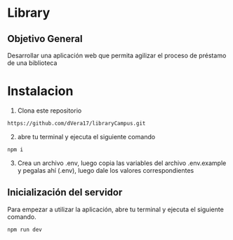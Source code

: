 # Library

## Objetivo General
Desarrollar una aplicación web que permita agilizar el proceso de préstamo de una biblioteca

# Instalacion

1. Clona este repositorio
```Bash
https://github.com/dVera17/libraryCampus.git
```

2. abre tu terminal y ejecuta el siguiente comando
```Bash
npm i
```

3. Crea un archivo .env, luego copia las variables del archivo .env.example y pegalas ahí (.env), luego dale los valores correspondientes

## Inicialización del servidor

Para empezar a utilizar la aplicación, abre tu terminal y ejecuta el siguiente comando.
```bash
npm run dev
```
